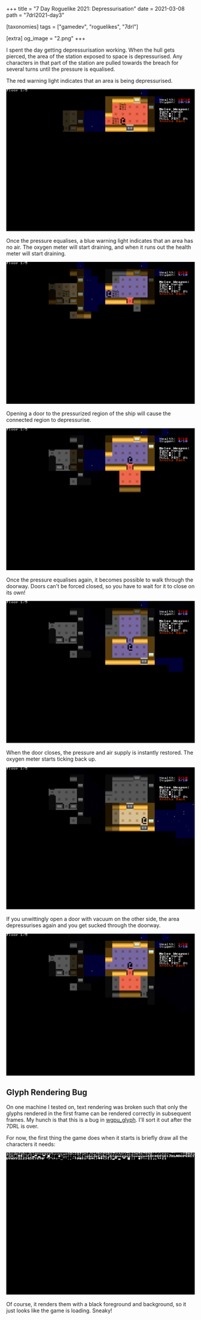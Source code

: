 +++
title = "7 Day Roguelike 2021: Depressurisation"
date = 2021-03-08
path = "7drl2021-day3"

[taxonomies]
tags = ["gamedev", "roguelikes", "7drl"]

[extra]
og_image = "2.png"
+++

I spent the day getting depressurisation  working.
When the hull gets pierced, the area of the station exposed to space is depressurised.
Any characters in that part of the station are pulled towards the breach for several turns
until the pressure is equalised.

The red warning light indicates that an area is being depressurised.

![1.png](1.png)

Once the pressure equalises, a blue warning light indicates that an area has no air.
The oxygen meter will start draining, and when it runs out the health meter will start draining.

<!-- more -->

![2.png](2.png)

Opening a door to the pressurized region of the ship will cause the connected region to depressurise.

![3.png](3.png)

Once the pressure equalises again, it becomes possible to walk through the doorway.
Doors can't be forced closed, so you have to wait for it to close on its own!

![4.png](4.png)

When the door closes, the pressure and air supply is instantly restored. The oxygen meter starts ticking back up.

![5.png](5.png)

If you unwittingly open a door with vacuum on the other side, the area depressurises again and you get sucked through the doorway.

![6.png](6.png)

## Glyph Rendering Bug

On one machine I tested on, text rendering was broken such that only the glyphs rendered in the first frame can be rendered correctly in
subsequent frames. My hunch is that this is a bug in [wgpu_glyph](https://crates.io/crates/wgpu_glyph). I'll sort it out after the 7DRL is
over.

For now, the first thing the game does when it starts is briefly draw all the characters it needs:

![prime-font.png](prime-font.png)

Of course, it renders them with a black foreground and background, so it just looks like the game is loading. Sneaky!
